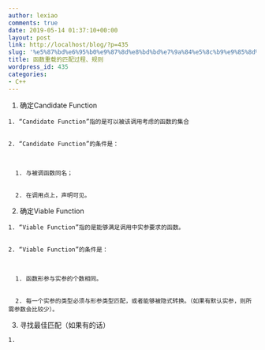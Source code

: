 ```yaml
---
author: lexiao
comments: true
date: 2019-05-14 01:37:10+00:00
layout: post
link: http://localhost/blog/?p=435
slug: '%e5%87%bd%e6%95%b0%e9%87%8d%e8%bd%bd%e7%9a%84%e5%8c%b9%e9%85%8d%e8%bf%87%e7%a8%8b%e3%80%81%e8%a7%84%e5%88%99'
title: 函数重载的匹配过程、规则
wordpress_id: 435
categories:
- C++
---
```




  1. 确定Candidate Function



    1. “Candidate Function”指的是可以被该调用考虑的函数的集合


    2. “Candidate Function”的条件是：



      1. 与被调函数同名；


      2. 在调用点上，声明可见。


  2. 确定Viable Function



    1. “Viable Function”指的是能够满足调用中实参要求的函数。


    2. “Viable Function”的条件是：



      1. 函数形参与实参的个数相同。


      2. 每一个实参的类型必须与形参类型匹配，或者能够被隐式转换。（如果有默认实参，则所需参数会比较少）。


  3. 寻找最佳匹配（如果有的话）



    1. 


<blockquote>

> 
> </blockquote>
